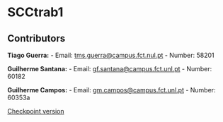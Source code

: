 # SCCtrab1
## Contributors
   **Tiago Guerra:** 
        - Email: tms.guerra@campus.fct.nul.pt
        - Number: 58201

   **Guilherme Santana:** 
        - Email: gf.santana@campus.fct.unl.pt
        - Number: 60182

   **Guilherme Campos:** 
        - Email: gm.campos@campus.fct.unl.pt
        - Number: 60353a

   [Checkpoint version](https://github.com/GuiSantana08/SCCtrab1/tree/5dfadf9ad612d409293d9fa8b6cf17884739e1ef)
